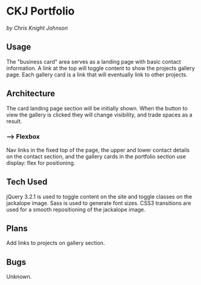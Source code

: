 # CKJ Portfolio
_by Chris Knight Johnson_

## Usage
The "business card" area serves as a landing page with basic contact information. A link at the top will toggle content to show the projects gallery page. Each gallery card is a link that will eventually link to other projects.

## Architecture
The card landing page section will be initially shown. When the button to view the gallery is clicked they will change visibility, and trade spaces as a result.

### --> Flexbox
Nav links in the fixed top of the page, the upper and lower contact details on the contact section, and the gallery cards in the portfolio section use display: flex for positioning.

## Tech Used
jQuery 3.2.1 is used to toggle content on the site and toggle classes on the jackalope image. Sass is used to generate font sizes. CSS3 transitions are used for a smooth repositioning of the jackalope image.

## Plans
Add links to projects on gallery section.

## Bugs
Unknown.
